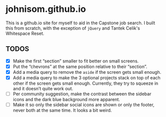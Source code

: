 # johnisom.github.io #

This is a github.io site for myself to aid in the Capstone job search. I built
this from scratch, with the exception of `jQuery` and Tantek Celik's
Whitespace Reset.

## TODOS ##

- [x] Make the first “section” smaller to fit better on small screens.
- [x] Put the “chevrons” at the same position relative to their “section”.
- [x] Add a media query to remove the `aside` if the screen gets small enough.
- [x] Add a media query to make the 3 optional projects stack on top of each
      other if the screen gets small enough. Currently, they try to squeeze in
      and it doesn’t quite work out.
- [ ] Per community suggestion, make the contrast between the sidebar icons
      and the dark blue background more apparent.
- [ ] Make it so only the sidebar social icons are shown or only the footer,
      never both at the same time. It looks a bit weird.
